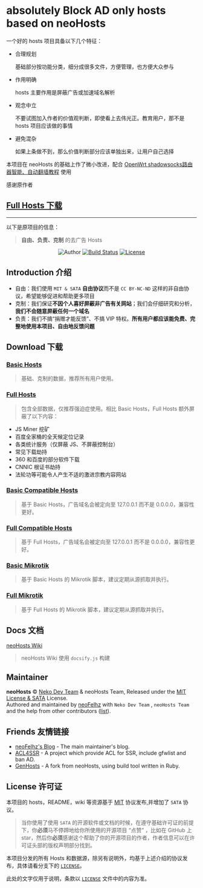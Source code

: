absolutely Block AD only hosts based on neoHosts
================================

一个好的 hosts 项目具备以下几个特征：

- 合理规划

    基础部分按功能分类，细分成很多文件，方便管理，也方便大众参与

- 作用明确

    hosts 主要作用是屏蔽广告或加速域名解析

- 观念中立

    不要试图加入作者的价值观判断，即使看上去伟光正。教育用户，那不是 hosts 项目应该做的事情

- 避免混杂

    如果上条做不到，那么价值判断部分应该单独出来，让用户自己选择

本项目在 neoHosts 的基础上作了微小改进，配合 [OpenWrt shadowsocks路由器智能、自动翻墙教程](https://github.com/softwaredownload/openwrt-fanqiang) 使用

感谢原作者

[Full Hosts 下载](https://github.com/softwaredownload/neohosts/raw/data/_build/tmp/full/hosts)
-----------------

--------

以下是原项目的信息：


> **自由、负责、克制** 的去广告 Hosts

<p align="center">
<img alt="Author" src="https://img.shields.io/badge/Author-Neko%20Dev%20Team%20&%20neoHosts%20Team-blue.svg?style=flat-square"/>
<a href="https://travis-ci.org/neko-dev/neohosts"><img alt="Build Status" src="https://img.shields.io/travis/neoFelhz/neohosts.svg?style=flat-square"/></a>
<a href="https://github.com/neko-dev/neohosts/blob/data/LICENSE"><img alt="License" src="https://img.shields.io/badge/License-Hosts%20License%20&%20SATA-757575.svg?style=flat-square"/></a>
</p>

## Introduction 介绍

- 自由：我们使用 `MIT & SATA` **自由协议**而不是 `CC BY-NC-ND` 这样的非自由协议，希望能够促进和帮助更多项目
- 克制：我们保证**不因个人喜好屏蔽非广告有关网站**；我们会仔细研究和分析，**我们不会随意屏蔽任何一个域名**
- 负责：我们不搞“捐赠才能反馈”、不搞 VIP 特权。**所有用户都应该能免费、完整地使用本项目、自由地反馈问题**

## Download 下载

### [Basic Hosts](https://hosts.nfz.moe/basic/hosts)

> 基础、克制的数据，推荐所有用户使用。

### [Full Hosts](https://hosts.nfz.moe/full/hosts)

> 包含全部数据，仅推荐强迫症使用。相比 Basic Hosts，Full Hosts 额外屏蔽了以下内容：

- JS Miner 挖矿
- 百度全家桶的全天候定位记录
- 各类统计服务（仅屏蔽 JS、不屏蔽控制台）
- 常见下载劫持
- 360 和百度的部分软件下载
- CNNIC 根证书劫持
- 法轮功等可能令人产生不适的激进宗教内容网站

### [Basic Compatible Hosts](https://hosts.nfz.moe/127.0.0.1/basic/hosts)

> 基于 Basic Hosts，广告域名会被定向至 127.0.0.1 而不是 0.0.0.0，兼容性更好。

### [Full Compatible Hosts](https://hosts.nfz.moe/127.0.0.1/full/hosts)

> 基于 Full Hosts，广告域名会被定向至 127.0.0.1 而不是 0.0.0.0，兼容性更好。

### [Basic Mikrotik](https://hosts.nfz.moe/basic/mikrotik.rsc)

> 基于 Basic Hosts 的 Mikrotik 脚本，建议定期从源抓取并执行。

### [Full Mikrotik](https://hosts.nfz.moe/full/mikrotik.rsc)

> 基于 Full Hosts 的 Mikrotik 脚本，建议定期从源抓取并执行。

## Docs 文档

[neoHosts Wiki](https://hosts.nfz.moe/#/)

> neoHosts Wiki 使用 `docsify.js` 构建

## Maintainer

**neoHosts** © [Neko Dev Team](https://github.com/neko-dev) & neoHosts Team, Released under the [MIT License & SATA](./LICENSE) License.<br>
Authored and maintained by [neoFelhz](https://github.com/neoFelhz) with `Neko Dev Team` , `neoHosts Team` and the help from other contributors ([list](https://github.com/neko-dev/neohosts/contributors)).

## Friends 友情链接

- [neoFelhz's Blog](https://blog.nfz.moe) - The main maintainer's blog.
- [ACL4SSR](https://github.com/ACL4SSR/ACL4SSR) - A project which provide ACL for SSR, include gfwlist and ban AD.
- [GenHosts](https://github.com/pigfromChina/neohosts) - A fork from neoHosts, using build tool written in Ruby.

## License 许可证

本项目的 hosts，README，wiki 等资源基于 [MIT](./LICENSE) 协议发布,并增加了 `SATA` 协议。

> 当你使用了使用 `SATA` 的开源软件或文档的时候，在遵守基础许可证的前提下，你**必须**马不停蹄地给你所使用的开源项目 “点赞” ，比如在 GitHub 上 star，然后你**必须**感谢这个帮助了你的开源项目的作者，作者信息可以在许可证头部的版权声明部分找到。

本项目分发的所有 Hosts 和数据源，除另有说明外，均基于上述介绍的协议发布，具体请看分支下的 [`LICENSE`](https://github.com/neko-dev/neohosts/blob/data/LICENSE)。

此处的文字仅用于说明，条款以 [`LICENSE`](https://github.com/neko-dev/neohosts/blob/data/LICENSE) 文件中的内容为准。
